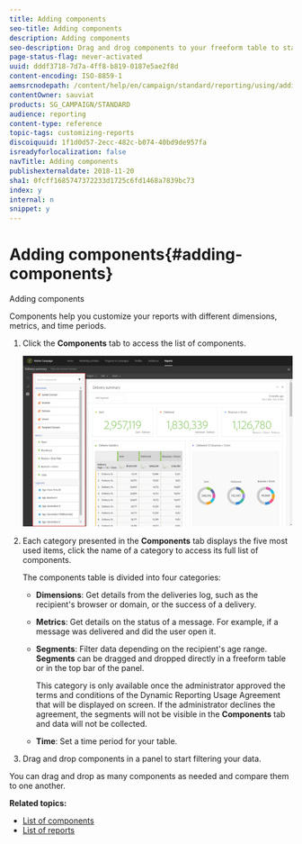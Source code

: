 ```yaml
---
title: Adding components
seo-title: Adding components
description: Adding components
seo-description: Drag and drog components to your freeform table to start filtering your data and building your report.
page-status-flag: never-activated
uuid: dddf3718-7d7a-4ff8-b819-0187e5ae2f8d
content-encoding: ISO-8859-1
aemsrcnodepath: /content/help/en/campaign/standard/reporting/using/adding-components
contentOwner: sauviat
products: SG_CAMPAIGN/STANDARD
audience: reporting
content-type: reference
topic-tags: customizing-reports
discoiquuid: 1f1d0d57-2ecc-482c-b074-40bd9de957fa
isreadyforlocalization: false
navTitle: Adding components
publishexternaldate: 2018-11-20
sha1: 0fcff1685747372233d1725c6fd1468a7839bc73
index: y
internal: n
snippet: y
---
```


# Adding components{#adding-components}

Adding components

Components help you customize your reports with different dimensions, metrics, and time periods.

1. Click the **Components** tab to access the list of components.

   ![](assets/dynamic_report_components.png)

1. Each category presented in the **Components** tab displays the five most used items, click the name of a category to access its full list of components.

   The components table is divided into four categories:

    * **Dimensions**: Get details from the deliveries log, such as the recipient's browser or domain, or the success of a delivery.
    * **Metrics**: Get details on the status of a message. For example, if a message was delivered and did the user open it. 
    * **Segments**: Filter data depending on the recipient's age range. **Segments** can be dragged and dropped directly in a freeform table or in the top bar of the panel.

      This category is only available once the administrator approved the terms and conditions of the Dynamic Reporting Usage Agreement that will be displayed on screen. If the administrator declines the agreement, the segments will not be visible in the **Components** tab and data will not be collected.
    
    * **Time**: Set a time period for your table.

1. Drag and drop components in a panel to start filtering your data.

You can drag and drop as many components as needed and compare them to one another.

**Related topics:**

* [List of components](../../reporting/using/list-of-components-.md)
* [List of reports](../../reporting/using/defining-the-report-period.md)

